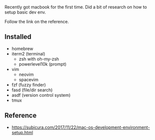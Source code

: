 
Recently got macbook for the first time. Did a bit of research on how to setup basic dev env.

Follow the link on the reference.

## Installed
- homebrew
- iterm2 (terminal)
  + zsh with oh-my-zsh 
  + powerlevel10k (prompt)
- vim
  + neovim
  + spacevim
- fzf (fuzzy finder)
- fasd (file/dir search)
- asdf (version control system)
- tmux


## Reference
- https://subicura.com/2017/11/22/mac-os-development-environment-setup.html